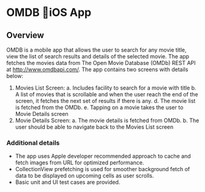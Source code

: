 # OMDB 􏰀iOS App


## Overview

 OMDB is a mobile app that allows the user to search for any movie title, view the list of search results and details of the selected movie. The app fetches the movies data from The Open Movie Database (OMDb) REST API at http://www.omdbapi.com/.  The app contains two screens with details below:
 
1. Movies List Screen:
a. Includes facility to search for a movie with title
b. A list of movies that is scrollable and when the user reach the end of the screen, it 
fetches the next set of results if there is any.
d. The movie list is fetched from the OMDb. 
e. Tapping on a movie takes the user to Movie Details screen
2. Movie Details Screen:
a. The movie details is fetched from OMDb.
b. The user should be able to navigate back to the Movies List screen

### Additional details
- The app uses Apple developer recommended approach to cache and fetch images from URL for optimized performance. 
- CollectionView prefetching is used for smoother background fetch of data to be displayed on upcoming cells as user scrolls. 
- Basic unit and UI test cases are provided. 
     

